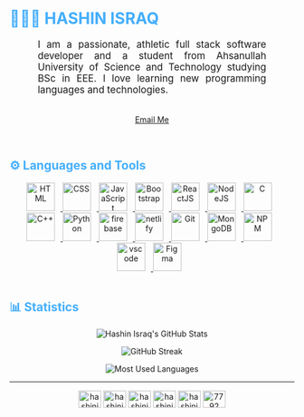 <h1 style="color: #44AEFB;"> 👨🏻‍💻 HASHIN ISRAQ</h1>

<p align:"center" style="text-align: justify; margin: 0 50px; font-size: 17px;" >
    I am a passionate, athletic full stack software developer and a student from Ahsanullah University of Science and Technology studying BSc in EEE. I love learning new programming languages and technologies.
<br>
<br>
<div align="center">

[Email Me](hashinisraq.hi@gmail.com)
</div>
</p>
<br>

<!-- Languages and Tools -->
<h2 style="color: #44AEFB">⚙️ Languages and Tools</h2>
<!-- Icons Resources -->
<!-- https://devicon.dev/ -->
<!-- https://cdn.jsdelivr.net/npm/simple-icons@v3/icons/ -->
<div align="center">
  <a href="https://developer.mozilla.org/en-US/docs/Web/HTML" target="_blank" rel="noreferrer">
      <img  alt="HTML" height="50px" style="padding-right:10px;" src="https://cdn.jsdelivr.net/gh/devicons/devicon/icons/html5/html5-original.svg"/>
  </a>
  <a href="https://developer.mozilla.org/en-US/docs/Web/CSS" target="_blank" rel="noreferrer">
      <img  alt="CSS" height="50px" style="padding-right:10px;" src="https://cdn.jsdelivr.net/gh/devicons/devicon/icons/css3/css3-original.svg"/>
  </a>
  <a href="https://developer.mozilla.org/en-US/docs/Web/JavaScript" target="_blank" rel="noreferrer">
      <img  alt="JavaScript" height="50px" style="padding-right:10px;" src="https://cdn.jsdelivr.net/gh/devicons/devicon/icons/javascript/javascript-plain.svg"/>
  </a>
  <a href="https://getbootstrap.com/" target="_blank" rel="noreferrer">
      <img  alt="Bootstrap" height="50px" style="padding-right:10px;" src="https://cdn.jsdelivr.net/gh/devicons/devicon/icons/bootstrap/bootstrap-original.svg"/>
  </a>
  <a href="https://reactjs.org/" target="_blank" rel="noreferrer">
      <img  alt="ReactJS" height="50px" style="padding-right:10px;" src="https://cdn.jsdelivr.net/gh/devicons/devicon/icons/react/react-original.svg" />
  </a>
  <a href="https://nodejs.org/en/" target="_blank" rel="noreferrer">
      <img  alt="NodeJS" height="50px" style="padding-right:10px;" src="https://cdn.jsdelivr.net/gh/devicons/devicon/icons/nodejs/nodejs-original.svg"/>
  </a>
  <a href="https://www.cprogramming.com/" target="_blank" rel="noreferrer">
      <img  alt="C" height="50px" style="padding-right:10px;" src="https://cdn.jsdelivr.net/gh/devicons/devicon/icons/c/c-original.svg"/>
  </a>
  <a href="https://cplusplus.com/" target="_blank" rel="noreferrer">
      <img  alt="C++" height="50px" style="padding-right:10px;" src="https://cdn-icons-png.flaticon.com/512/6132/6132222.png"/>
  </a>
  <a href="https://www.python.org/" target="_blank" rel="noreferrer">
      <img  alt="Python" height="50px" style="padding-right:10px;" src="https://cdn.jsdelivr.net/gh/devicons/devicon/icons/python/python-original.svg"/>
  </a>
  <a href="https://firebase.google.com/" target="_blank" rel="noreferrer">
      <img  alt="firebase" height="50px" style="padding-right:10px;" src="https://cdn.jsdelivr.net/gh/devicons/devicon/icons/firebase/firebase-plain.svg"/>
  </a>
  <a href="https://www.netlifycms.org/" target="_blank" rel="noreferrer">
      <img  alt="netlify" height="50px" style="padding-right:10px;" src="https://cdn.iconscout.com/icon/free/png-256/netlify-3628945-3030170.png"/>
  </a>
  <a href="https://git-scm.com/" target="_blank" rel="noreferrer">
      <img  alt="Git" height="50px" style="padding-right:10px;" src="https://cdn.jsdelivr.net/gh/devicons/devicon/icons/git/git-original.svg"/>
  </a>
  <a href="https://www.mongodb.com/" target="_blank" rel="noreferrer">
      <img  alt="MongoDB" height="50px" style="padding-right:10px;" src="https://cdn.jsdelivr.net/gh/devicons/devicon/icons/mongodb/mongodb-original.svg"/>
  </a>
  <a href="https://www.npmjs.com/" target="_blank" rel="noreferrer">
      <img  alt="NPM" height="50px" style="padding-right:10px;" src="https://cdn.jsdelivr.net/gh/devicons/devicon/icons/npm/npm-original-wordmark.svg"/>
  </a>
  <a href="https://code.visualstudio.com/" target="_blank" rel="noreferrer">
      <img  alt="vscode" height="50px" style="padding-right:10px;"src="https://cdn.jsdelivr.net/gh/devicons/devicon/icons/vscode/vscode-original.svg"/>
  </a>
  <a href="https://www.figma.com/" target="_blank" rel="noreferrer">
      <img  alt="Figma" height="50px" style="padding-right:10px;" src="https://cdn.jsdelivr.net/gh/devicons/devicon/icons/figma/figma-original.svg"/>
  </a>
</div>
<br>

<!-- Statistics -->
<h2 style="color: #44AEFB">📊 Statistics</h2>

<!-- Begin Stats Cards -->
<div class="stats" align="center">

![Hashin Israq's GitHub Stats](https://github-readme-stats.vercel.app/api?username=hashinisraq&hide=stars&count_private=true&show_icons=true&theme=algolia&border_radius=20)

![GitHub Streak](https://streak-stats.demolab.com?user=hashinisraq&count_private=true&theme=algolia&border_radius=20)

![Most Used Languages](https://github-readme-stats.vercel.app/api/top-langs/?username=hashinisraq&layout=compact&show_icons=true&theme=algolia&border_radius=20)
</div>
<!--  End Stats Cards -->

---
<!-- Begin Footer -->
<div class="footer" align="center" style="margin:15px;">
    <p align="center">
<a href="https://linkedin.com/in/hashinisraq" target="blank"><img align="center" src="https://raw.githubusercontent.com/rahuldkjain/github-profile-readme-generator/master/src/images/icons/Social/linked-in-alt.svg" alt="hashinisraq" height="30" width="40" /></a>
<a href="https://fb.com/hashinisraqhi" target="blank"><img align="center" src="https://raw.githubusercontent.com/rahuldkjain/github-profile-readme-generator/master/src/images/icons/Social/facebook.svg" alt="hashinisraqhi" height="30" width="40" /></a>
<a href="https://instagram.com/hashinisraq" target="blank"><img align="center" src="https://raw.githubusercontent.com/rahuldkjain/github-profile-readme-generator/master/src/images/icons/Social/instagram.svg" alt="hashinisraq" height="30" width="40" /></a>
<a href="https://www.hackerrank.com/hashinisraq" target="blank"><img align="center" src="https://raw.githubusercontent.com/rahuldkjain/github-profile-readme-generator/master/src/images/icons/Social/hackerrank.svg" alt="hashinisraq" height="30" width="40" /></a>
<a href="https://codeforces.com/profile/hashinisraq" target="blank"><img align="center" src="https://raw.githubusercontent.com/rahuldkjain/github-profile-readme-generator/master/src/images/icons/Social/codeforces.svg" alt="hashinisraq" height="30" width="40" /></a>
<a href="https://discord.gg/#7792" target="blank"><img align="center" src="https://raw.githubusercontent.com/rahuldkjain/github-profile-readme-generator/master/src/images/icons/Social/discord.svg" alt="7792" height="30" width="40" /></a>
</p>
</div>
<!-- End Footer -->
